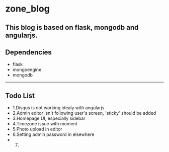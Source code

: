 # zone_blog
This blog is based on **flask**, **mongodb** and **angularjs**.
---

## Dependencies

* flask
* mongoengine
* mongodb

---

## Todo List

* 1.Disqus is not working idealy with angularjs
* 2.Admin editor isn't following user's screen, 'sticky' should be added
* 3.Homepage UI, especially sidebar
* 4.Timezone issue with moment
* 5.Photo upload in editor
* 6.Setting admin password in elsewhere
* 7.